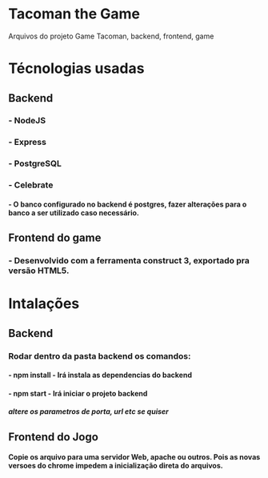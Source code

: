 # Tacoman the Game
Arquivos do projeto Game Tacoman, backend, frontend, game

# Técnologias usadas
## Backend 
### - NodeJS
### - Express
### - PostgreSQL
### - Celebrate
#### - O banco configurado no backend é postgres, fazer alterações para o banco a ser utilizado caso necessário.
## Frontend do game
### - Desenvolvido com a ferramenta construct 3, exportado pra versão HTML5.

# Intalações
## Backend
### Rodar dentro da pasta backend os comandos:  
#### - npm install - Irá instala as dependencias do backend
#### - npm start - Irá iniciar o projeto backend
##### altere os parametros de porta, url etc se quiser

## Frontend do Jogo
#### Copie os arquivo para uma servidor Web, apache ou outros. Pois as novas versoes do chrome impedem a inicialização direta do arquivos.


